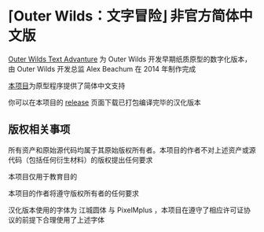 # ⌈Outer Wilds：文字冒险⌋ 非官方简体中文版
[Outer Wilds Text Advanture](https://www.mobiusdigitalgames.com/outer-wilds-text-adventure.html) 为 Outer Wilds 开发早期纸质原型的数字化版本，由 Outer Wilds 开发总监 Alex Beachum 在 2014 年制作完成

[本项目](https://github.com/CrystFish/OWTASC)为原型程序提供了简体中文支持

你可以在本项目的 [release](https://github.com/CrystFish/OWTASC/release) 页面下载已打包编译完毕的汉化版本

## 版权相关事项
所有资产和原始源代码均属于其原始版权所有者。本项目的作者不对上述资产或源代码（包括任何衍生材料）的版权提出任何要求

本项目仅用于教育目的

本项目的作者将遵守版权所有者的任何要求

汉化版本使用的字体为 江城圆体 与 PixelMplus ，本项目在遵守了相应许可证协议的前提下合理使用了上述字体